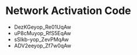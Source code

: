 # Network Activation Code
* DezKGeyop_Re01UqAw
* uP8cMuyop_RfS5EqAw
* sSIkb-yop_ZevPMqAw
* ADV2eeyop_Zf7w0qAw